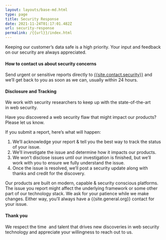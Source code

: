 ```yaml
---
layout: layouts/base-md.html
type: page
title: Security Response
date: 2021-11-24T01:17:01.482Z
url: security-response
permalink: /{{url}}/index.html
---
```

Keeping our customer’s data safe is a high priority. Your input and feedback on our security are always appreciated.

#### **How to contact us about security concerns**

Send urgent or sensitive reports directly to [{{site.contact.security}}](mailto:{{site.contact.security}}) and we’ll get back to you as soon as we can, usually within 24 hours.

#### **Disclosure and Tracking**

We work with security researchers to keep up with the state-of-the-art in web security.

Have you discovered a web security flaw that might impact our products? Please let us know.

If you submit a report, here’s what will happen:

1. We’ll acknowledge your report & tell you the best way to track the status of your issue.
2. We’ll investigate the issue and determine how it impacts our products.
3. We won’t disclose issues until our investigation is finished, but we’ll work with you to ensure we fully understand the issue.
4. Once the issue is resolved, we’ll post a security update along with thanks and credit for the discovery.

Our products are built on modern, capable & security conscious platforms. The issue you report might affect the underlying framework or some other part of our technology stack. We ask for your patience while we make changes. Either way, you’ll always have a {{site.general.org}} contact for your issue.

#### **Thank you**

We respect the time  and talent that drives new discoveries in web security technology and appreciate your willingness to reach out to us.